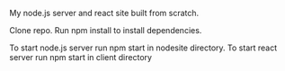 My node.js server and react site built from scratch.

Clone repo.
Run npm install to install dependencies.

To start node.js server run npm start in nodesite directory.
To start react server run npm start in client directory
